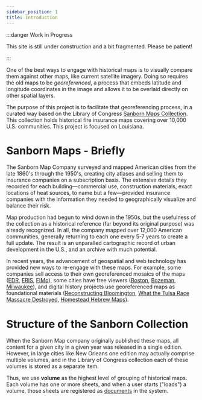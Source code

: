 ```yaml
---
sidebar_position: 1
title: Introduction
---
```


:::danger Work in Progress

This site is still under construction and a bit fragmented. Please be patient!

:::


One of the best ways to engage with historical maps is to visually compare them against other maps, like current satellite imagery. Doing so requires the old maps to be _georeferenced_, a process that embeds latitude and longitude coordinates in the image and allows it to be overlaid directly on other spatial layers.

The purpose of this project is to facilitate that georeferencing process, in a curated way based on the Library of Congress [Sanborn Maps Collection](https://www.loc.gov/collections/sanborn-maps/about-this-collection/). This collection holds historical fire insurance maps covering over 10,000 U.S. communities. This project is focused on Louisiana.

# Sanborn Maps - Briefly

The Sanborn Map Company surveyed and mapped American cities from the late 1860's through the 1950's, creating city atlases and selling them to insurance companies on a subscription basis. The extensive details they recorded for each building&mdash;commercial use, construction materials, exact locations of heat sources, to name but a few&mdash;provided insurance companies with the information they needed to geographically visualize and balance their risk.

Map production had begun to wind down in the 1950s, but the usefulness of the collection as a historical reference (far beyond its original purpose) was already recognized. In all, the company mapped over 12,000 American communities, generally returning to each one every 5-7 years to create a full update. The result is an unparalled cartographic record of urban development in the U.S., and an archive with much potential.

In recent years, the advancement of geospatial and web technology has provided new ways to re-engage with these maps. For example, some companies sell access to their own georeferenced mosaics of the maps ([EDR](https://edrnet.com/introducing-sanborn-viewer/), [ERIS](https://www.erisinfo.com/eris-xplorer/), [FIMo](http://www.historicalinfo.com/fimo/)), some cities have free viewers ([Boston](https://atlascope.leventhalmap.org), [Bozeman](https://www.arcgis.com/apps/webappviewer/index.html?id=f4cf486b4d7f4988aa589e7dd989f5e9), [Milwaukee](http://webgis.uwm.edu/agsl/sanborn/)), and digital history projects use georeferenced maps as foundational materials ([Reconstructing Bloomington](https://storymaps.arcgis.com/stories/f38fd8915aa14f4e99b96455dcdad49e), [What the Tulsa Race Massacre Destroyed](https://www.nytimes.com/interactive/2021/05/24/us/tulsa-race-massacre.html), [Homestead Hebrew Maps](https://maps.homesteadhebrews.com/)).

# Structure of the Sanborn Collection

When the Sanborn Map company originally published these maps, all content for a given city in a given year was released in a single edition. However, in large cities like New Orleans one edition may actually comprise multiple volumes, and in the Library of Congress collection each of these volumes is stored as a separate item.

Thus, we use **volume** as the highest level of grouping of historical maps. Each volume has one or more sheets, and when a user starts ("loads") a volume, those sheets are registered as [documents](https://oldinsurancemaps.net/documents) in the system.
